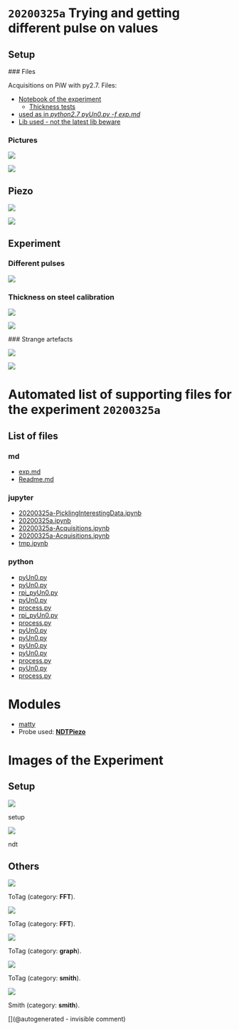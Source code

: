 # `20200325a` Trying and getting different pulse on values

## Setup

### Files

Acquisitions on PiW with py2.7. Files:

* [Notebook of the experiment](/matty/20200325a/20200325a.ipynb)
  * [Thickness tests](/matty/20200325a/20200325a-Acquisitions.ipynb)
* [used as in _python2.7 pyUn0.py -f exp.md_](/matty/20200325a/exp.md)
* [Lib used - not the latest lib beware](/matty/20200325a/pyUn0.py)

### Pictures

![](/matty/20200325a/P_20200325_155623_p.jpg)

![](/matty/20200325a/P_20200325_155649_p.jpg)

## Piezo

![](/matty/20200325a/piezo_caracs/RX_path.png)

![](/matty/20200325a/piezo_caracs/TX_path.png)


## Experiment

### Different pulses

![](/matty/20200325a/pulse_width.png)

### Thickness on steel calibration

![](/matty/20200325a/hilbert_thickness_measurement.png)

![](/matty/20200325a/thickness.png)

### Strange artefacts

![](/matty/20200325a/images/2DArray_20200325a-12.jpg)

![](/matty/20200325a/images/20200325a-3-fft.jpg)



# Automated list of supporting files for the __experiment `20200325a`__

## List of files

### md

* [exp.md](/matty/20200325a/exp.md)
* [Readme.md](/matty/20200325a/Readme.md)


### jupyter

* [20200325a-PicklingInterestingData.ipynb](/matty/20200416a/20200325a-PicklingInterestingData.ipynb)
* [20200325a.ipynb](/matty/20200325a/20200325a.ipynb)
* [20200325a-Acquisitions.ipynb](/matty/20200416a/20200325a-Acquisitions.ipynb)
* [20200325a-Acquisitions.ipynb](/matty/20200325a/20200325a-Acquisitions.ipynb)
* [tmp.ipynb](/tmp.ipynb)


### python

* [pyUn0.py](/matty/20200418a/pyUn0.py)
* [pyUn0.py](/matty/20200508a/pyUn0.py)
* [rpi_pyUn0.py](/matty/20200418a/rpi_pyUn0.py)
* [pyUn0.py](/matty/20200608a/pyUn0.py)
* [process.py](/matty/20200608a/process.py)
* [rpi_pyUn0.py](/matty/20200416a/rpi_pyUn0.py)
* [process.py](/matty/20200418a/process.py)
* [pyUn0.py](/matty/20200416a/pyUn0.py)
* [pyUn0.py](/lit3rick/20201008a/un0rick_50v/pyUn0.py)
* [pyUn0.py](/matty/20200605a/pyUn0.py)
* [pyUn0.py](/matty/20200325a/pyUn0.py)
* [process.py](/matty/20200508a/process.py)
* [pyUn0.py](/matty/LawA/comparatif/data/pyUn0.py)
* [process.py](/matty/20200605a/process.py)





# Modules

* [matty](/matty/)
* Probe used: __[NDTPiezo](/include/probes/auto/NDTPiezo.md)__




# Images of the Experiment

## Setup

![](/matty/20200325a/P_20200325_155623_p.jpg)

setup

![](/matty/20200325a/P_20200325_155649_p.jpg)

ndt

## Others

![](/matty/20200325a/images/20200325a-3-fft.jpg)

ToTag (category: __FFT__).

![](/matty/20200325a/images/20200325a-6-fft.jpg)

ToTag (category: __FFT__).

![](/matty/20200325a/max_lines.png)

ToTag (category: __graph__).

![](/matty/20200325a/piezo_caracs/RX_path.png)

ToTag (category: __smith__).

![](/matty/20200325a/piezo_caracs/TX_path.png)

Smith (category: __smith__).










[](@autogenerated - invisible comment)